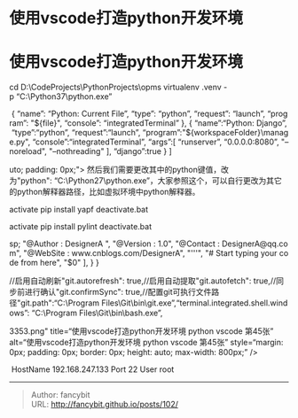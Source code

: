 # 使用vscode打造python开发环境

<div class="header"><h1 class="single-title animate__animated animate__pulse animate__faster">使用vscode打造python开发环境</h1></div>

<div class="content" id="content"><!-- raw HTML omitted --><!-- raw HTML omitted --><precode language="" precodenum="0"></precode><p>cd&nbsp;D:\CodeProjects\PythonProjects\opms virtualenv&nbsp;.venv&nbsp;-p&nbsp;“C:\Python37\python.exe”<!-- raw HTML omitted --><!-- raw HTML omitted --></p><precode language="" precodenum="1"></precode><p>&nbsp;{&nbsp;“name”:&nbsp;“Python:&nbsp;Current&nbsp;File”,&nbsp;“type”:&nbsp;“python”,&nbsp;“request”:&nbsp;“launch”,&nbsp;“program”:&nbsp;"${file}",&nbsp;“console”:&nbsp;“integratedTerminal”&nbsp;},&nbsp;{&nbsp;“name”:“Python:&nbsp;Django”,&nbsp;“type”:“python”,&nbsp;“request”:“launch”,&nbsp;“program”:"${workspaceFolder}\manage.py",&nbsp;“console”:“integratedTerminal”,&nbsp;“args”:[&nbsp;“runserver”,&nbsp;“0.0.0.0:8080”,&nbsp;"–noreload",&nbsp;"–nothreading"&nbsp;],&nbsp;“django”:true&nbsp;}&nbsp;]<!-- raw HTML omitted --></p><precode language="" precodenum="2"></precode><p>uto; padding: 0px;"&gt; 然后我们需要更改其中的python键值，改为"python":&nbsp;“C:\Python27\python.exe”，大家参照这个，可以自行更改为其它的python解释器路径，比如虚拟环境中python解释器。 <!-- raw HTML omitted --></p><precode language="" precodenum="3"></precode><p>activate pip&nbsp;install&nbsp;yapf deactivate.bat<!-- raw HTML omitted --><!-- raw HTML omitted --></p><precode language="" precodenum="4"></precode><p>activate pip&nbsp;install&nbsp;pylint deactivate.bat<!-- raw HTML omitted --><!-- raw HTML omitted --></p><precode language="" precodenum="5"></precode><p>sp;&nbsp;"@Author&nbsp;:&nbsp;DesignerA&nbsp;",&nbsp;"@Version&nbsp;:&nbsp;1.0",&nbsp;"@Contact&nbsp;:&nbsp;DesignerA@qq.com",&nbsp;"@WebSite&nbsp;:&nbsp;www.cnblogs.com/DesignerA",&nbsp;"'''",&nbsp;"#&nbsp;Start&nbsp;typing&nbsp;your&nbsp;code&nbsp;from&nbsp;here",&nbsp;"$0"&nbsp;],&nbsp;} }<!-- raw HTML omitted --></p><precode language="" precodenum="6"></precode><p>//启用自动刷新"git.autorefresh":&nbsp;true,//启用自动提取"git.autofetch":&nbsp;true,//同步前进行确认"git.confirmSync":&nbsp;true,//配置git可执行文件路径"git.path":“C:\Program&nbsp;Files\Git\bin\git.exe”,“terminal.integrated.shell.windows”:&nbsp;“C:\Program&nbsp;Files\Git\bin\bash.exe”,<!-- raw HTML omitted --></p><precode language="" precodenum="7"></precode><p>3353.png" title=“使用vscode打造python开发环境 python vscode 第45张” alt=“使用vscode打造python开发环境 python vscode 第45张” style=“margin: 0px; padding: 0px; border: 0px; height: auto; max-width: 800px;” /&gt; <!-- raw HTML omitted --></p><precode language="" precodenum="8"></precode><p>&nbsp;HostName&nbsp;192.168.247.133&nbsp;Port&nbsp;22&nbsp;User&nbsp;root<!-- raw HTML omitted --><!-- raw HTML omitted --></p><precode language="" precodenum="9"></precode></div>



---

> Author: fancybit  
> URL: http://fancybit.github.io/posts/102/  

